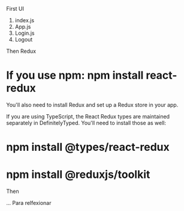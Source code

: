 First UI

1. index.js
2. App.js
3. Login.js
4. Logout

Then Redux

# If you use npm: npm install react-redux

You'll also need to install Redux and set up a Redux store in your app.

If you are using TypeScript, the React Redux types are maintained separately in DefinitelyTyped. You'll need to install those as well:

# npm install @types/react-redux

# npm install @reduxjs/toolkit

Then <form onSubmit>

... Para relfexionar
